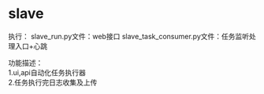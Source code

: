 # slave
执行：
slave_run.py文件：web接口
slave_task_consumer.py文件：任务监听处理入口+心跳

功能描述：    
1.ui,api自动化任务执行器    
2.任务执行完日志收集及上传    


